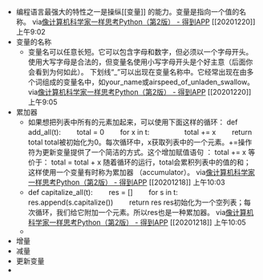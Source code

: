 - 编程语言最强大的特性之一是操纵[[变量]]
的能力。变量是指向一个值的名称。
via[像计算机科学家一样思考Python（第2版） - 得到APP](https://www.dedao.cn/reader?id=bBVDEXGGLn7eB51b8NjVRqDoQJPMk3aXaJWadYrXmAxE4Ov92lgzK6ZypxLqdQjp)
[[20201220]] 上午9:02
- 变量的名称
    - 变量名可以任意长短。它可以包含字母和数字，但必须以一个字母开头。使用大写字母是合法的，但变量名使用小写字母开头是个好主意（后面你会看到为何如此）。
下划线“_”可以出现在变量名称中。它经常出现在由多个词组成的变量名中，如your_name或airspeed_of_unladen_swallow。
via[像计算机科学家一样思考Python（第2版） - 得到APP](https://www.dedao.cn/reader?id=bBVDEXGGLn7eB51b8NjVRqDoQJPMk3aXaJWadYrXmAxE4Ov92lgzK6ZypxLqdQjp)
[[20201220]] 上午9:05
- 累加器
    - 如果想把列表中所有的元素加起来，可以使用下面这样的循环：
def add_all(t):　　 total = 0　　 for x in t:　　　　　total += x　　 return total
total被初始化为0。每次循环中，x获取列表中的一个元素。+=操作符为更新变量提供了一个简洁的方式。这个增加赋值语句
：
total += x
等价于：
total = total + x
随着循环的运行，total会累积列表中的值的和；这样使用一个变量有时称为累加器
（accumulator）。
via[像计算机科学家一样思考Python（第2版） - 得到APP](https://www.dedao.cn/reader?id=bBVDEXGGLn7eB51b8NjVRqDoQJPMk3aXaJWadYrXmAxE4Ov92lgzK6ZypxLqdQjp)
[[20201218]] 上午10:03
    - def capitalize_all(t):　　 res = []　　 for s in t:　　　　　res.append(s.capitalize())　　 return res
res初始化为一个空列表；每次循环，我们给它附加一个元素。所以res也是一种累加器。
via[像计算机科学家一样思考Python（第2版） - 得到APP](https://www.dedao.cn/reader?id=bBVDEXGGLn7eB51b8NjVRqDoQJPMk3aXaJWadYrXmAxE4Ov92lgzK6ZypxLqdQjp)
[[20201218]] 上午10:05
    - 
- 增量
- 减量
- 更新变量
- 
